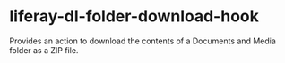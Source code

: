 liferay-dl-folder-download-hook
===============================

Provides an action to download the contents of a Documents and Media folder as a ZIP file.
